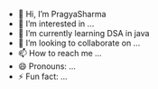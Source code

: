 - 👋 Hi, I’m PragyaSharma
- 👀 I’m interested in ...
- 🌱 I’m currently learning DSA in java
- 💞️ I’m looking to collaborate on ...
- 📫 How to reach me ...
- 😄 Pronouns: ...
- ⚡ Fun fact: ...

<!---
sharmapragya025/sharmapragya025 is a ✨ special ✨ repository because its `README.md` (this file) appears on your GitHub profile.
You can click the Preview link to take a look at your changes.
--->
